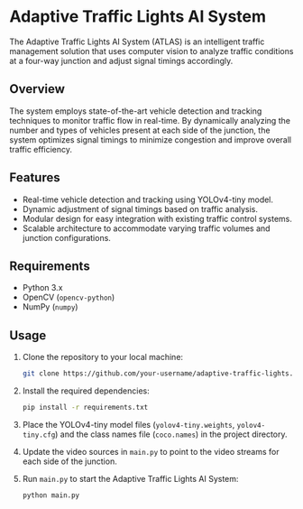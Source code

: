 # Adaptive Traffic Lights AI System

The Adaptive Traffic Lights AI System (ATLAS) is an intelligent traffic management solution that uses computer vision to analyze traffic conditions at a four-way junction and adjust signal timings accordingly.

## Overview

The system employs state-of-the-art vehicle detection and tracking techniques to monitor traffic flow in real-time. By dynamically analyzing the number and types of vehicles present at each side of the junction, the system optimizes signal timings to minimize congestion and improve overall traffic efficiency.

## Features

- Real-time vehicle detection and tracking using YOLOv4-tiny model.
- Dynamic adjustment of signal timings based on traffic analysis.
- Modular design for easy integration with existing traffic control systems.
- Scalable architecture to accommodate varying traffic volumes and junction configurations.

## Requirements

- Python 3.x
- OpenCV (`opencv-python`)
- NumPy (`numpy`)

## Usage

1. Clone the repository to your local machine:

    ```bash
    git clone https://github.com/your-username/adaptive-traffic-lights.git
    ```

2. Install the required dependencies:

    ```bash
    pip install -r requirements.txt
    ```

3. Place the YOLOv4-tiny model files (`yolov4-tiny.weights`, `yolov4-tiny.cfg`) and the class names file (`coco.names`) in the project directory.

4. Update the video sources in `main.py` to point to the video streams for each side of the junction.

5. Run `main.py` to start the Adaptive Traffic Lights AI System:

    ```bash
    python main.py
    ```

